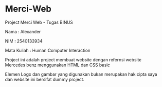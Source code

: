 # Merci-Web

Project Merci Web - Tugas BINUS 

Nama : Alexander

NIM : 2540133934

Mata Kuliah : Human Computer Interaction 

Project ini adalah project membuat website dengan refernsi website Mercedes benz menggunakan HTML dan CSS basic

Elemen Logo dan gambar yang digunakan bukan merupakan hak cipta saya dan website ini bersifat dummy project.
